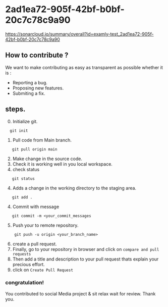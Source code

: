 # 2ad1ea72-905f-42bf-b0bf-20c7c78c9a90
https://sonarcloud.io/summary/overall?id=examly-test_2ad1ea72-905f-42bf-b0bf-20c7c78c9a90

## How to contribute ?
We want to make contributing as easy as transparent as possible whether it is :
 * Reporting a bug.
 * Proposing new features.
 * Submiting a fix.
 ## steps.
 0. Initialize git.
  ```
    git init
 ```
 1. Pull code from Main branch.
 ```
    git pull origin main
 ```
 2. Make change in the source code.
 3. Check it is working well in you local workspace.
 4. check status
 ```
    git status
 ```
 4. Adds a change in the working directory to the staging area.
 ```
    git add .
```
 4. Commit with message
 ```
    git commit -m <your_commit_messages
```
5. Push your to remote repository.
```
    git push -u origin <your_branch_name>
```
6. create a pull request.
7. Finally, go to your repository in browser and click on `compare and pull requests`
8. Then add a title and description to your pull request thats explain your precious effort.
9. click on `Create Pull Request`
### congratulation!
You contributed to social Media project & sit relax wait for review. Thank you.

